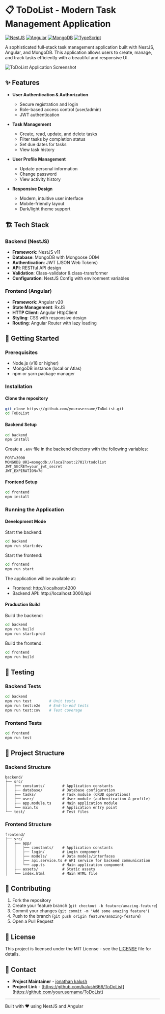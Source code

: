 # 📋 ToDoList - Modern Task Management Application

[![NestJS](https://img.shields.io/badge/NestJS-v11.0.0-red)](https://nestjs.com/)
[![Angular](https://img.shields.io/badge/Angular-v20.0.0-blue)](https://angular.io/)
[![MongoDB](https://img.shields.io/badge/MongoDB-v8.16-green)](https://www.mongodb.com/)
[![TypeScript](https://img.shields.io/badge/TypeScript-v5.4-blue)](https://www.typescriptlang.org/)

A sophisticated full-stack task management application built with NestJS, Angular, and MongoDB. This application allows users to create, manage, and track tasks efficiently with a beautiful and responsive UI.

![ToDoList Application Screenshot](https://via.placeholder.com/800x450?text=ToDoList+Application)

## ✨ Features

- **User Authentication & Authorization**

  - Secure registration and login
  - Role-based access control (user/admin)
  - JWT authentication

- **Task Management**

  - Create, read, update, and delete tasks
  - Filter tasks by completion status
  - Set due dates for tasks
  - View task history

- **User Profile Management**

  - Update personal information
  - Change password
  - View activity history

- **Responsive Design**
  - Modern, intuitive user interface
  - Mobile-friendly layout
  - Dark/light theme support

## 🏗️ Tech Stack

### Backend (NestJS)

- **Framework**: NestJS v11
- **Database**: MongoDB with Mongoose ODM
- **Authentication**: JWT (JSON Web Tokens)
- **API**: RESTful API design
- **Validation**: Class-validator & class-transformer
- **Configuration**: NestJS Config with environment variables

### Frontend (Angular)

- **Framework**: Angular v20
- **State Management**: RxJS
- **HTTP Client**: Angular HttpClient
- **Styling**: CSS with responsive design
- **Routing**: Angular Router with lazy loading

## 🚀 Getting Started

### Prerequisites

- Node.js (v18 or higher)
- MongoDB instance (local or Atlas)
- npm or yarn package manager

### Installation

#### Clone the repository

```bash
git clone https://github.com/yourusername/ToDoList.git
cd ToDoList
```

#### Backend Setup

```bash
cd backend
npm install
```

Create a `.env` file in the backend directory with the following variables:

```
PORT=3000
MONGODB_URI=mongodb://localhost:27017/todolist
JWT_SECRET=your_jwt_secret
JWT_EXPIRATION=7d
```

#### Frontend Setup

```bash
cd frontend
npm install
```

### Running the Application

#### Development Mode

Start the backend:

```bash
cd backend
npm run start:dev
```

Start the frontend:

```bash
cd frontend
npm run start
```

The application will be available at:

- Frontend: http://localhost:4200
- Backend API: http://localhost:3000/api

#### Production Build

Build the backend:

```bash
cd backend
npm run build
npm run start:prod
```

Build the frontend:

```bash
cd frontend
npm run build
```

## 🧪 Testing

### Backend Tests

```bash
cd backend
npm run test        # Unit tests
npm run test:e2e    # End-to-end tests
npm run test:cov    # Test coverage
```

### Frontend Tests

```bash
cd frontend
npm run test
```

## 📁 Project Structure

### Backend Structure

```
backend/
├── src/
│   ├── constants/        # Application constants
│   ├── database/         # Database configuration
│   ├── tasks/            # Task module (CRUD operations)
│   ├── user/             # User module (authentication & profile)
│   ├── app.module.ts     # Main application module
│   └── main.ts           # Application entry point
└── test/                 # Test files
```

### Frontend Structure

```
frontend/
├── src/
│   ├── app/
│   │   ├── constants/    # Application constants
│   │   ├── login/        # Login component
│   │   ├── models/       # Data models/interfaces
│   │   ├── api.service.ts # API service for backend communication
│   │   └── app.ts        # Main application component
│   ├── assets/           # Static assets
│   └── index.html        # Main HTML file
```

## 🤝 Contributing

1. Fork the repository
2. Create your feature branch (`git checkout -b feature/amazing-feature`)
3. Commit your changes (`git commit -m 'Add some amazing feature'`)
4. Push to the branch (`git push origin feature/amazing-feature`)
5. Open a Pull Request

## 📝 License

This project is licensed under the MIT License - see the [LICENSE](LICENSE) file for details.

## 📧 Contact

- **Project Maintainer** - [jonathan kalush](mailto:your.email@example.com)
- **Project Link** - [https://github.com/kalush666/ToDoList](https://github.com/yourusername/ToDoList)

---

Built with ❤️ using NestJS and Angular
